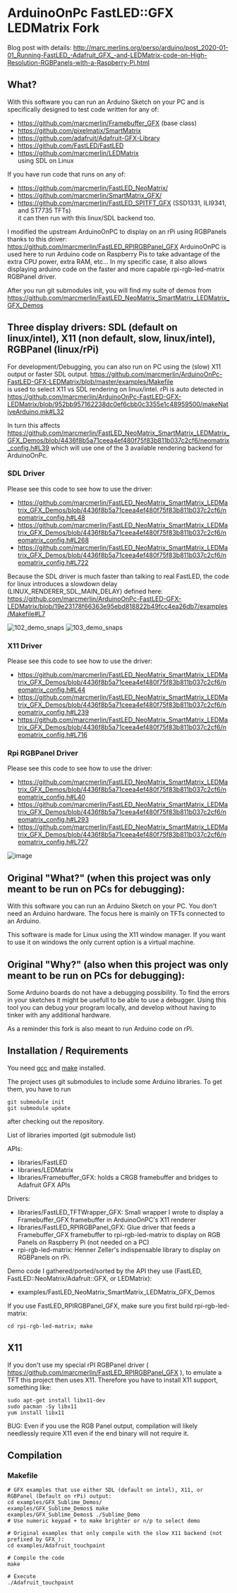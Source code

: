 # ArduinoOnPc FastLED::GFX LEDMatrix Fork


Blog post with details: http://marc.merlins.org/perso/arduino/post_2020-01-01_Running-FastLED_-Adafruit_GFX_-and-LEDMatrix-code-on-High-Resolution-RGBPanels-with-a-Raspberry-Pi.html

## What?

With this software you can run an Arduino Sketch on your PC and is specifically designed to test code written for any of:
- https://github.com/marcmerlin/Framebuffer_GFX (base class)
- https://github.com/pixelmatix/SmartMatrix
- https://github.com/adafruit/Adafruit-GFX-Library
- https://github.com/FastLED/FastLED  
- https://github.com/marcmerlin/LEDMatrix  
using SDL on Linux

If you have run code that runs on any of:
- https://github.com/marcmerlin/FastLED_NeoMatrix/
- https://github.com/marcmerlin/SmartMatrix_GFX/
- https://github.com/marcmerlin/FastLED_SPITFT_GFX (SSD1331, ILI9341, and ST7735 TFTs)  
it can then run with this linux/SDL backend too.

I modified the upstream ArduinoOnPC to display on an rPi using RGBPanels thanks to this driver:
https://github.com/marcmerlin/FastLED_RPIRGBPanel_GFX
ArduinoOnPC is used here to run Arduino code on Raspberry Pis to take advantage of
the extra CPU power, extra RAM, etc...  In my specific case, it also allows displaying
arduino code on the faster and more capable rpi-rgb-led-matrix RGBPanel driver.

After you run git submodules init, you will find my suite of demos from
https://github.com/marcmerlin/FastLED_NeoMatrix_SmartMatrix_LEDMatrix_GFX_Demos


## Three display drivers: SDL (default on linux/intel), X11 (non default, slow, linux/intel), RGBPanel (linux/rPi)

For development/Debugging, you can also run on PC using the (slow) X11 output or faster SDL output.
https://github.com/marcmerlin/ArduinoOnPc-FastLED-GFX-LEDMatrix/blob/master/examples/Makefile  
is used to select X11 vs SDL rendering on linux/intel. rPi is auto detected in 
https://github.com/marcmerlin/ArduinoOnPc-FastLED-GFX-LEDMatrix/blob/952bb957162238dc0ef6cbb0c3355e1c48959500/makeNativeArduino.mk#L32  

In turn this affects 
https://github.com/marcmerlin/FastLED_NeoMatrix_SmartMatrix_LEDMatrix_GFX_Demos/blob/4436f8b5a71ceea4ef480f75f83b811b037c2cf6/neomatrix_config.h#L39  which will use one of the 3 available rendering backend for ArduinoOnPc.


### SDL Driver
Please see this code to see how to use the driver:
* https://github.com/marcmerlin/FastLED_NeoMatrix_SmartMatrix_LEDMatrix_GFX_Demos/blob/4436f8b5a71ceea4ef480f75f83b811b037c2cf6/neomatrix_config.h#L48
* https://github.com/marcmerlin/FastLED_NeoMatrix_SmartMatrix_LEDMatrix_GFX_Demos/blob/4436f8b5a71ceea4ef480f75f83b811b037c2cf6/neomatrix_config.h#L268
* https://github.com/marcmerlin/FastLED_NeoMatrix_SmartMatrix_LEDMatrix_GFX_Demos/blob/4436f8b5a71ceea4ef480f75f83b811b037c2cf6/neomatrix_config.h#L722

Because the SDL driver is much faster than talking to real FastLED, the code for linux introduces a slowdown delay (LINUX_RENDERER_SDL_MAIN_DELAY) defined here: https://github.com/marcmerlin/ArduinoOnPc-FastLED-GFX-LEDMatrix/blob/19e23178f66363e95ebd818822b49fcc4ea26db7/examples/Makefile#L7

![102_demo_snaps](https://user-images.githubusercontent.com/1369412/71480161-a982c800-27ac-11ea-8f0e-fb149b6a9ae2.jpg)
![103_demo_snaps](https://user-images.githubusercontent.com/1369412/71480163-abe52200-27ac-11ea-9cb1-f4d23bdf96ac.jpg)

### X11 Driver
Please see this code to see how to use the driver:
* https://github.com/marcmerlin/FastLED_NeoMatrix_SmartMatrix_LEDMatrix_GFX_Demos/blob/4436f8b5a71ceea4ef480f75f83b811b037c2cf6/neomatrix_config.h#L44
* https://github.com/marcmerlin/FastLED_NeoMatrix_SmartMatrix_LEDMatrix_GFX_Demos/blob/4436f8b5a71ceea4ef480f75f83b811b037c2cf6/neomatrix_config.h#L239
* https://github.com/marcmerlin/FastLED_NeoMatrix_SmartMatrix_LEDMatrix_GFX_Demos/blob/4436f8b5a71ceea4ef480f75f83b811b037c2cf6/neomatrix_config.h#L716

### Rpi RGBPanel Driver
Please see this code to see how to use the driver:
* https://github.com/marcmerlin/FastLED_NeoMatrix_SmartMatrix_LEDMatrix_GFX_Demos/blob/4436f8b5a71ceea4ef480f75f83b811b037c2cf6/neomatrix_config.h#L40
* https://github.com/marcmerlin/FastLED_NeoMatrix_SmartMatrix_LEDMatrix_GFX_Demos/blob/4436f8b5a71ceea4ef480f75f83b811b037c2cf6/neomatrix_config.h#L293
* https://github.com/marcmerlin/FastLED_NeoMatrix_SmartMatrix_LEDMatrix_GFX_Demos/blob/4436f8b5a71ceea4ef480f75f83b811b037c2cf6/neomatrix_config.h#L727

![image](https://user-images.githubusercontent.com/1369412/71642449-9cce0a80-2cab-11ea-876d-8c9bd6ef3b72.png)

## Original "What?" (when this project was only meant to be run on PCs for debugging):
With this software you can run an Arduino Sketch on your PC.
You don't need an Arduino hardware.
The focus here is mainly on TFTs connected to an Arduino.

This software is made for Linux using the X11 window manager.
If you want to use it on windows the only current option is a virtual machine.

## Original "Why?" (also when this project was only meant to be run on PCs for debugging):

Some Arduino boards do not have a debugging possibility.
To find the errors in your sketches it might be usefull to be able to use a debugger.
Using this tool you can debug your program locally, and develop without having
to tinker with any additional hardware.

As a reminder this fork is also meant to run Arduino code on rPi.


## Installation / Requirements

You need [gcc](https://gcc.gnu.org/) and [make](https://www.gnu.org/software/make/) installed.

The project uses git submodules to include some Arduino libraries. To get them, you have to run
```
git submodule init
git submodule update
```
after checking out the repository.

List of libraries imported (git submodule list)

APIs:
* libraries/FastLED 
* libraries/LEDMatrix 
* libraries/Framebuffer_GFX: holds a CRGB framebuffer and bridges to Adafruit GFX APIs

Drivers:
* libraries/FastLED_TFTWrapper_GFX: Small wrapper I wrote to display a Framebuffer_GFX framebuffer in ArduinoOnPC's X11 renderer
* libraries/FastLED_RPIRGBPanel_GFX: Glue driver that feeds a Framebuffer_GFX framebuffer to rpi-rgb-led-matrix to display on RGB Panels on Raspberry Pi (not needed on a PC)
* rpi-rgb-led-matrix: Henner Zeller's indispensable library to display on RGBPanels on rPi.

Demo code I gathered/ported/sorted by the API they use (FastLED, FastLED::NeoMatrix/Adafruit::GFX, or LEDMatrix):
* examples/FastLED_NeoMatrix_SmartMatrix_LEDMatrix_GFX_Demos 

If you use FastLED_RPIRGBPanel_GFX, make sure you first build rpi-rgb-led-matrix:
```
cd rpi-rgb-led-matrix; make
```

## X11

If you don't use my special rPI RGBPanel driver ( https://github.com/marcmerlin/FastLED_RPIRGBPanel_GFX ), 
to emulate a TFT this project then uses X11. Therefore you have to install X11 support, something like:
```
sudo apt-get install libx11-dev
sudo pacman -Sy libx11
yum install libx11
```

BUG: Even if you use the RGB Panel output, compilation will likely needlessly require X11 even if the end binary
will not require it.

## Compilation

### Makefile


```
# GFX examples that use either SDL (default on intel), X11, or RGBPanel (Default on rPi) output:
cd examples/GFX_Sublime_Demos/
examples/GFX_Sublime_Demos$ make
examples/GFX_Sublime_Demos$ ./Sublime_Demo
# Use numeric keypad + to make brighter or n/p to select demo
```

```
# Original examples that only compile with the slow X11 backend (not prefixed by GFX_):
cd examples/Adafruit_touchpaint

# Compile the code
make

# Execute
./Adafruit_touchpaint
```
